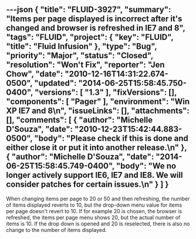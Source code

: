 ---json
{
  "title": "FLUID-3927",
  "summary": "Items per page displayed is incorrect after it's changed and browser is refreshed in IE7 and 8",
  "tags": "FLUID",
  "project": {
    "key": "FLUID",
    "title": "Fluid Infusion"
  },
  "type": "Bug",
  "priority": "Major",
  "status": "Closed",
  "resolution": "Won't Fix",
  "reporter": "Jen Chow",
  "date": "2010-12-16T14:31:22.674-0500",
  "updated": "2014-06-25T15:58:45.750-0400",
  "versions": [
    "1.3"
  ],
  "fixVersions": [],
  "components": [
    "Pager"
  ],
  "environment": "Win XP IE7 and 8\n",
  "issueLinks": [],
  "attachments": [],
  "comments": [
    {
      "author": "Michelle D'Souza",
      "date": "2010-12-23T15:42:44.883-0500",
      "body": "Please check if this is done and either close it or put it into another release.\n"
    },
    {
      "author": "Michelle D'Souza",
      "date": "2014-06-25T15:58:45.749-0400",
      "body": "We no longer actively support IE6, IE7 and IE8. We will consider patches for certain issues.\n"
    }
  ]
}
---
When changing items per page to 20 or 50 and then refreshing, the number of items displayed reverts to 10, but the drop-down menu value for items per page doesn't revert to 10. If for example 20 is chosen, the browser is refreshed, the items per page menu shows 20, but the actual number of items is 10. If the drop down is opened and 20 is reselected, there is also no change to the number of items displayed.

        